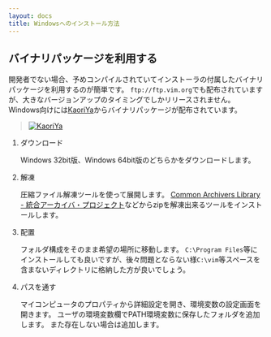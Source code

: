 ```yaml
---
layout: docs
title: Windowsへのインストール方法
---
```

バイナリパッケージを利用する
----------------------------
開発者でない場合、予めコンパイルされていてインストーラの付属したバイナリパッケージを利用するのが簡単です。
`ftp://ftp.vim.org`でも配布されていますが、大きなバージョンアップのタイミングでしかリリースされません。
Windows向けには[KaoriYa](http://www.kaoriya.net/)からバイナリパッケージが配布されています。

> [![KaoriYa](http://www.kaoriya.net/logo.png)](http://www.kaoriya.net/software/vim)


1.  ダウンロード

    Windows 32bit版、Windows 64bit版のどちらかをダウンロードします。

2.  解凍

    圧縮ファイル解凍ツールを使って展開します。
    [Common Archivers Library - 統合アーカイバ・プロジェクト](http://www.madobe.net/archiver/main.html)などからzipを解凍出来るツールをインストールします。

3.  配置

    フォルダ構成をそのまま希望の場所に移動します。
    `C:\Program Files`等にインストールしても良いですが、後々問題とならない様`C:\vim`等スペースを含まないディレクトリに格納した方が良いでしょう。

4.  パスを通す

    マイコンピュータのプロパティから詳細設定を開き、環境変数の設定画面を開きます。
    ユーザの環境変数欄でPATH環境変数に保存したフォルダを追加します。
    また存在しない場合は追加します。

